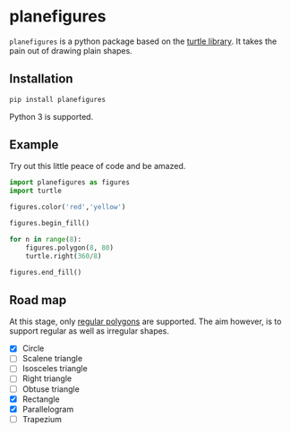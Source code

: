 # planefigures
`planefigures` is a python package based on the [turtle library](https://docs.python.org/3.5/library/turtle.html). It takes the pain out of drawing plain shapes.

## Installation
```bash
pip install planefigures
```
Python 3 is supported.

## Example
Try out this little peace of code and be amazed.
```python
import planefigures as figures
import turtle

figures.color('red','yellow')

figures.begin_fill()

for n in range(8):
    figures.polygon(8, 80)
    turtle.right(360/8)

figures.end_fill()
```

## Road map
At this stage, only [regular polygons](https://en.wikipedia.org/wiki/Regular_polygon) are supported. The aim however, is to support regular as well as irregular shapes.

- [x] Circle
- [ ] Scalene triangle
- [ ] Isosceles triangle
- [ ] Right triangle
- [ ] Obtuse triangle
- [x] Rectangle
- [x] Parallelogram
- [ ] Trapezium
